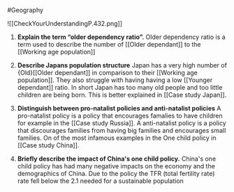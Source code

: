 #Geography

![[CheckYourUnderstandingP.432.png]]

1. **Explain the term “older dependency ratio”.**
Older dependency ratio is a term used to describe the number of [[Older dependant]] to the [[Working age population]]

2. **Describe Japans population structure**
Japan has a very high number of {Old}[[Older dependant]] in comparison to their [[Working age population]]. They also struggle with having having a low [[Younger dependant]] ratio. In short Japan has too many old people and too little children are being born. This is better explained in [[Case study Japan]].

3. **Distinguish between pro-natalist policies and anti-natalist policies**
A pro-natalist policy is a policy that encourages famalies to have children for example in the [[Case study Russia]].
A anti-natalist policy is a policy that discourages families from having big families and encourages small families. On of the most infamous examples in the One child policy in [[Case study China]].

4. **Briefly describe the impact of China's one child policy.**
China's one child policy has had many negative impacts on the economy and the demographics of China.
Due to the policy the TFR (total fertility rate) rate fell below the 2.1 needed for a sustainable population